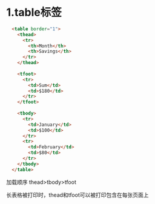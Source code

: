 # 1.table标签

```html
  <table border="1">
    <thead>
      <tr>
        <th>Month</th>
        <th>Savings</th>
      </tr>
    </thead>
  
    <tfoot>
      <tr>
        <td>Sum</td>
        <td>$180</td>
      </tr>
    </tfoot>
  
    <tbody>
      <tr>
        <td>January</td>
        <td>$100</td>
      </tr>
      <tr>
        <td>February</td>
        <td>$80</td>
      </tr>
    </tbody>
  </table>
```

加载顺序 thead>tbody>tfoot

长表格被打印时，thead和tfoot可以被打印包含在每张页面上